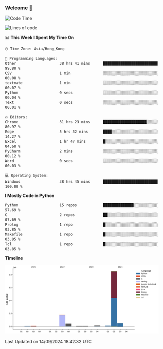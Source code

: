 ### Welcome 👋

<!--START_SECTION:waka-->
![Code Time](http://img.shields.io/badge/Code%20Time-694%20hrs%2025%20mins-blue)

![Lines of code](https://img.shields.io/badge/From%20Hello%20World%20I%27ve%20Written-2.9%20million%20lines%20of%20code-blue)

📊 **This Week I Spent My Time On** 

```text
🕑︎ Time Zone: Asia/Hong_Kong

💬 Programming Languages: 
Other                    38 hrs 41 mins      █████████████████████████   99.80 % 
CSV                      1 min               ░░░░░░░░░░░░░░░░░░░░░░░░░   00.08 % 
textmate                 1 min               ░░░░░░░░░░░░░░░░░░░░░░░░░   00.07 % 
Python                   0 secs              ░░░░░░░░░░░░░░░░░░░░░░░░░   00.04 % 
Text                     0 secs              ░░░░░░░░░░░░░░░░░░░░░░░░░   00.01 % 

🔥 Editors: 
Chrome                   31 hrs 23 mins      ████████████████████░░░░░   80.97 % 
Edge                     5 hrs 32 mins       ████░░░░░░░░░░░░░░░░░░░░░   14.27 % 
Excel                    1 hr 47 mins        █░░░░░░░░░░░░░░░░░░░░░░░░   04.60 % 
PyCharm                  2 mins              ░░░░░░░░░░░░░░░░░░░░░░░░░   00.12 % 
Word                     0 secs              ░░░░░░░░░░░░░░░░░░░░░░░░░   00.03 % 

💻 Operating System: 
Windows                  38 hrs 45 mins      █████████████████████████   100.00 % 
```

**I Mostly Code in Python** 

```text
Python                   15 repos            ██████████████░░░░░░░░░░░   57.69 % 
C                        2 repos             ██░░░░░░░░░░░░░░░░░░░░░░░   07.69 % 
Prolog                   1 repo              █░░░░░░░░░░░░░░░░░░░░░░░░   03.85 % 
Makefile                 1 repo              █░░░░░░░░░░░░░░░░░░░░░░░░   03.85 % 
Tcl                      1 repo              █░░░░░░░░░░░░░░░░░░░░░░░░   03.85 % 
```



**Timeline**

![Lines of Code chart](https://raw.githubusercontent.com/xhj2501/xhj2501/main/assets/bar_graph.png)


 Last Updated on 14/09/2024 18:42:32 UTC
<!--END_SECTION:waka-->

